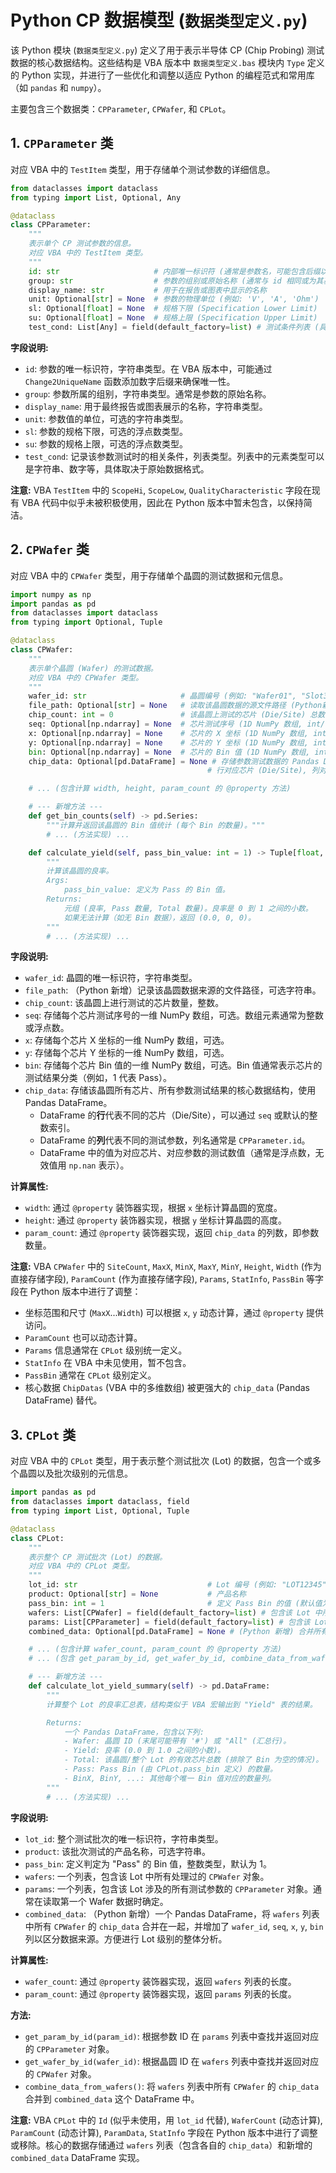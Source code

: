 # Python CP 数据模型 (`数据类型定义.py`)

该 Python 模块 (`数据类型定义.py`) 定义了用于表示半导体 CP (Chip Probing) 测试数据的核心数据结构。这些结构是 VBA 版本中 `数据类型定义.bas` 模块内 `Type` 定义的 Python 实现，并进行了一些优化和调整以适应 Python 的编程范式和常用库（如 `pandas` 和 `numpy`）。

主要包含三个数据类：`CPParameter`, `CPWafer`, 和 `CPLot`。

## 1. `CPParameter` 类

对应 VBA 中的 `TestItem` 类型，用于存储单个测试参数的详细信息。

```python
from dataclasses import dataclass
from typing import List, Optional, Any

@dataclass
class CPParameter:
    """
    表示单个 CP 测试参数的信息。
    对应 VBA 中的 TestItem 类型。
    """
    id: str                     # 内部唯一标识符 (通常是参数名，可能包含后缀以保证唯一性)
    group: str                  # 参数的组别或原始名称 (通常与 id 相同或为其基础)
    display_name: str           # 用于在报告或图表中显示的名称
    unit: Optional[str] = None  # 参数的物理单位 (例如: 'V', 'A', 'Ohm')
    sl: Optional[float] = None  # 规格下限 (Specification Lower Limit)
    su: Optional[float] = None  # 规格上限 (Specification Upper Limit)
    test_cond: List[Any] = field(default_factory=list) # 测试条件列表 (具体内容格式取决于数据源)
```

**字段说明:**

*   `id`: 参数的唯一标识符，字符串类型。在 VBA 版本中，可能通过 `Change2UniqueName` 函数添加数字后缀来确保唯一性。
*   `group`: 参数所属的组别，字符串类型。通常是参数的原始名称。
*   `display_name`: 用于最终报告或图表展示的名称，字符串类型。
*   `unit`: 参数值的单位，可选的字符串类型。
*   `sl`: 参数的规格下限，可选的浮点数类型。
*   `su`: 参数的规格上限，可选的浮点数类型。
*   `test_cond`: 记录该参数测试时的相关条件，列表类型。列表中的元素类型可以是字符串、数字等，具体取决于原始数据格式。

**注意:** VBA `TestItem` 中的 `ScopeHi`, `ScopeLow`, `QualityCharacteristic` 字段在现有 VBA 代码中似乎未被积极使用，因此在 Python 版本中暂未包含，以保持简洁。

## 2. `CPWafer` 类

对应 VBA 中的 `CPWafer` 类型，用于存储单个晶圆的测试数据和元信息。

```python
import numpy as np
import pandas as pd
from dataclasses import dataclass
from typing import Optional, Tuple

@dataclass
class CPWafer:
    """
    表示单个晶圆 (Wafer) 的测试数据。
    对应 VBA 中的 CPWafer 类型。
    """
    wafer_id: str                     # 晶圆编号 (例如: "Wafer01", "Slot3")
    file_path: Optional[str] = None   # 读取该晶圆数据的源文件路径 (Python新增字段)
    chip_count: int = 0               # 该晶圆上测试的芯片 (Die/Site) 总数
    seq: Optional[np.ndarray] = None  # 芯片测试序号 (1D NumPy 数组, int/float)
    x: Optional[np.ndarray] = None    # 芯片的 X 坐标 (1D NumPy 数组, int/float)
    y: Optional[np.ndarray] = None    # 芯片的 Y 坐标 (1D NumPy 数组, int/float)
    bin: Optional[np.ndarray] = None  # 芯片的 Bin 值 (1D NumPy 数组, int/float)
    chip_data: Optional[pd.DataFrame] = None # 存储参数测试数据的 Pandas DataFrame。
                                            # 行对应芯片 (Die/Site), 列对应参数 (`CPParameter.id`)。

    # ... (包含计算 width, height, param_count 的 @property 方法)

    # --- 新增方法 ---
    def get_bin_counts(self) -> pd.Series:
        """计算并返回该晶圆的 Bin 值统计 (每个 Bin 的数量)。"""
        # ... (方法实现) ...

    def calculate_yield(self, pass_bin_value: int = 1) -> Tuple[float, int, int]:
        """
        计算该晶圆的良率。
        Args:
            pass_bin_value: 定义为 Pass 的 Bin 值。
        Returns:
            元组 (良率, Pass 数量, Total 数量)。良率是 0 到 1 之间的小数。
            如果无法计算（如无 Bin 数据），返回 (0.0, 0, 0)。
        """
        # ... (方法实现) ...
```

**字段说明:**

*   `wafer_id`: 晶圆的唯一标识符，字符串类型。
*   `file_path`: （Python 新增）记录该晶圆数据来源的文件路径，可选字符串。
*   `chip_count`: 该晶圆上进行测试的芯片数量，整数。
*   `seq`: 存储每个芯片测试序号的一维 NumPy 数组，可选。数组元素通常为整数或浮点数。
*   `x`: 存储每个芯片 X 坐标的一维 NumPy 数组，可选。
*   `y`: 存储每个芯片 Y 坐标的一维 NumPy 数组，可选。
*   `bin`: 存储每个芯片 Bin 值的一维 NumPy 数组，可选。Bin 值通常表示芯片的测试结果分类（例如，1 代表 Pass）。
*   `chip_data`: 存储该晶圆所有芯片、所有参数测试结果的核心数据结构，使用 Pandas DataFrame。
    *   DataFrame 的**行**代表不同的芯片（Die/Site），可以通过 `seq` 或默认的整数索引。
    *   DataFrame 的**列**代表不同的测试参数，列名通常是 `CPParameter.id`。
    *   DataFrame 中的值为对应芯片、对应参数的测试数值（通常是浮点数，无效值用 `np.nan` 表示）。

**计算属性:**

*   `width`: 通过 `@property` 装饰器实现，根据 `x` 坐标计算晶圆的宽度。
*   `height`: 通过 `@property` 装饰器实现，根据 `y` 坐标计算晶圆的高度。
*   `param_count`: 通过 `@property` 装饰器实现，返回 `chip_data` 的列数，即参数数量。

**注意:** VBA `CPWafer` 中的 `SiteCount`, `MaxX`, `MinX`, `MaxY`, `MinY`, `Height`, `Width` (作为直接存储字段), `ParamCount` (作为直接存储字段), `Params`, `StatInfo`, `PassBin` 等字段在 Python 版本中进行了调整：
*   坐标范围和尺寸 (`MaxX`...`Width`) 可以根据 `x`, `y` 动态计算，通过 `@property` 提供访问。
*   `ParamCount` 也可以动态计算。
*   `Params` 信息通常在 `CPLot` 级别统一定义。
*   `StatInfo` 在 VBA 中未见使用，暂不包含。
*   `PassBin` 通常在 `CPLot` 级别定义。
*   核心数据 `ChipDatas` (VBA 中的多维数组) 被更强大的 `chip_data` (Pandas DataFrame) 替代。

## 3. `CPLot` 类

对应 VBA 中的 `CPLot` 类型，用于表示整个测试批次 (Lot) 的数据，包含一个或多个晶圆以及批次级别的元信息。

```python
import pandas as pd
from dataclasses import dataclass, field
from typing import List, Optional, Tuple

@dataclass
class CPLot:
    """
    表示整个 CP 测试批次 (Lot) 的数据。
    对应 VBA 中的 CPLot 类型。
    """
    lot_id: str                             # Lot 编号 (例如: "LOT12345")
    product: Optional[str] = None           # 产品名称
    pass_bin: int = 1                       # 定义 Pass Bin 的值 (默认值为 1)
    wafers: List[CPWafer] = field(default_factory=list) # 包含该 Lot 中所有 `CPWafer` 对象的列表
    params: List[CPParameter] = field(default_factory=list) # 包含该 Lot 所有参数 (`CPParameter` 对象) 的列表
    combined_data: Optional[pd.DataFrame] = None # (Python 新增) 合并所有 Wafer 数据的 Pandas DataFrame

    # ... (包含计算 wafer_count, param_count 的 @property 方法)
    # ... (包含 get_param_by_id, get_wafer_by_id, combine_data_from_wafers 等方法)

    # --- 新增方法 ---
    def calculate_lot_yield_summary(self) -> pd.DataFrame:
        """
        计算整个 Lot 的良率汇总表，结构类似于 VBA 宏输出到 "Yield" 表的结果。

        Returns:
            一个 Pandas DataFrame，包含以下列:
            - Wafer: 晶圆 ID (末尾可能带有 '#') 或 "All" (汇总行)。
            - Yield: 良率 (0.0 到 1.0 之间的小数)。
            - Total: 该晶圆/整个 Lot 的有效芯片总数 (排除了 Bin 为空的情况)。
            - Pass: Pass Bin (由 CPLot.pass_bin 定义) 的数量。
            - BinX, BinY, ...: 其他每个唯一 Bin 值对应的数量列。
        """
        # ... (方法实现) ...
```

**字段说明:**

*   `lot_id`: 整个测试批次的唯一标识符，字符串类型。
*   `product`: 该批次测试的产品名称，可选字符串。
*   `pass_bin`: 定义判定为 "Pass" 的 Bin 值，整数类型，默认为 1。
*   `wafers`: 一个列表，包含该 Lot 中所有处理过的 `CPWafer` 对象。
*   `params`: 一个列表，包含该 Lot 涉及的所有测试参数的 `CPParameter` 对象。通常在读取第一个 Wafer 数据时确定。
*   `combined_data`: （Python 新增）一个 Pandas DataFrame，将 `wafers` 列表中所有 `CPWafer` 的 `chip_data` 合并在一起，并增加了 `wafer_id`, `seq`, `x`, `y`, `bin` 列以区分数据来源。方便进行 Lot 级别的整体分析。

**计算属性:**

*   `wafer_count`: 通过 `@property` 装饰器实现，返回 `wafers` 列表的长度。
*   `param_count`: 通过 `@property` 装饰器实现，返回 `params` 列表的长度。

**方法:**

*   `get_param_by_id(param_id)`: 根据参数 ID 在 `params` 列表中查找并返回对应的 `CPParameter` 对象。
*   `get_wafer_by_id(wafer_id)`: 根据晶圆 ID 在 `wafers` 列表中查找并返回对应的 `CPWafer` 对象。
*   `combine_data_from_wafers()`: 将 `wafers` 列表中所有 `CPWafer` 的 `chip_data` 合并到 `combined_data` 这个 DataFrame 中。

**注意:** VBA `CPLot` 中的 `Id` (似乎未使用，用 `lot_id` 代替), `WaferCount` (动态计算), `ParamCount` (动态计算), `ParamData`, `StatInfo` 字段在 Python 版本中进行了调整或移除。核心的数据存储通过 `wafers` 列表（包含各自的 `chip_data`）和新增的 `combined_data` DataFrame 实现。 
